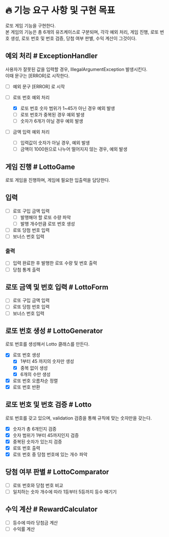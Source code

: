 # 🔥 기능 요구 사항 및 구현 목표
로또 게임 기능을 구현한다.  
본 게임의 기능은 총 6개의 유즈케이스로 구분되며, 각각 예외 처리, 게임 진행, 로또 번호 생성, 로또 번호 및 번호 검증, 당첨 여부 판별, 수익 계산이 그것이다.

## 예외 처리 # ExceptionHandler
사용자가 잘못된 값을 입력할 경우, IllegalArgumentException 발생시킨다.  
이때 문구는 [ERROR]로 시작한다.
- [ ] 예외 문구 [ERROR] 로 시작

- [ ] 로또 번호 예외 처리  
  - [x] 로또 번호 숫자 범위가 1~45가 아닌 경우 예외 발생  
  - [ ] 로또 번호가 중복된 경우 예외 발생   
  - [ ] 숫자가 6개가 아닐 경우 예외 발생  

- [ ] 금액 입력 예외 처리   
  - [ ] 입력값이 숫자가 아닐 경우, 예외 발생
  - [ ] 금액이 1000원으로 나누어 떨어지지 않는 경우, 예외 발생

## 게임 진행 # LottoGame
로또 게임을 진행하며, 게임에 필요한 입출력을 담당한다.

## 입력
- [ ] 로또 구입 금액 입력
  - [ ] 발행해야 할 로또 수량 파악
  - [ ] 발행 개수만큼 로또 번호 생성
- [ ] 로또 당첨 번호 입력
- [ ] 보너스 번호 입력

### 출력
- [ ] 입력 완료한 후 발행한 로또 수량 및 번호 출력
- [ ] 당첨 통계 출력

## 로또 금액 및 번호 입력 # LottoForm
- [ ] 로또 구입 금액 입력
- [ ] 로또 당첨 번호 입력
- [ ] 보너스 번호 입력

## 로또 번호 생성 # LottoGenerator
로또 번호를 생성해서 Lotto 클래스를 만든다.
- [x] 로또 번호 생성
  - [x] 1부터 45 까지의 숫자만 생성
  - [x] 중복 없이 생성
  - [x] 6개의 수만 생성
- [x] 로또 번호 오름차순 정렬
- [x] 로또 번호 반환

## 로또 번호 및 번호 검증 # Lotto
로또 번호를 갖고 있으며, validation 검증을 통해 규칙에 맞는 숫자만을 갖는다.
- [x] 숫자가 총 6개인지 검증
- [x] 숫자 범위가 1부터 45까지인지 검증
- [x] 중복된 숫자가 있는지 검증
- [x] 로또 번호 출력
- [x] 로또 번호 중 당첨 번호에 있는 개수 파악

## 당첨 여부 판별 # LottoComparator
- [ ] 로또 번호와 당첨 번호 비교
- [ ] 일치하는 숫자 개수에 따라 1등부터 5등까지 등수 매기기

## 수익 계산 # RewardCalculator
- [ ] 등수에 따라 당첨금 계산
- [ ] 수익률 계산